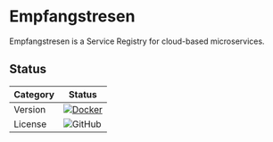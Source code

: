 # Empfangstresen
Empfangstresen is a Service Registry for cloud-based microservices.

## Status

| Category         | Status                                                                                                    |
| ---------------- | --------------------------------------------------------------------------------------------------------- |
| Version          | [![Docker](https://img.shields.io/docker/v/alexohneander/empfangstresen)](https://hub.docker.com/repository/docker/alexohneander/empfangstresen)           |
| License          | ![GitHub](https://img.shields.io/github/license/alexohneander/Empfangstresen)                             |